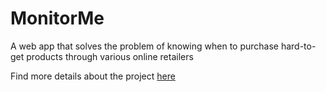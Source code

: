 # MonitorMe
A web app that solves the problem of knowing when to purchase hard-to-get products through various online retailers

Find more details about the project [here](https://devpost.com/software/monitorme-q5gt2n)
